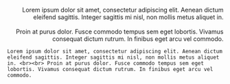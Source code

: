 <p align="right">
Lorem ipsum dolor sit amet, consectetur adipiscing elit. Aenean dictum eleifend sagittis. Integer sagittis mi nisl, non mollis metus aliquet in. <br><br> Proin at purus dolor. Fusce commodo tempus sem eget lobortis. Vivamus consequat dictum rutrum. In finibus eget arcu vel commodo.
</p>

<!-- tab -> for blocked paragraphs -->

    Lorem ipsum dolor sit amet, consectetur adipiscing elit. Aenean dictum eleifend sagittis. Integer sagittis mi nisl, non mollis metus aliquet in. <br><br> Proin at purus dolor. Fusce commodo tempus sem eget lobortis. Vivamus consequat dictum rutrum. In finibus eget arcu vel commodo.

